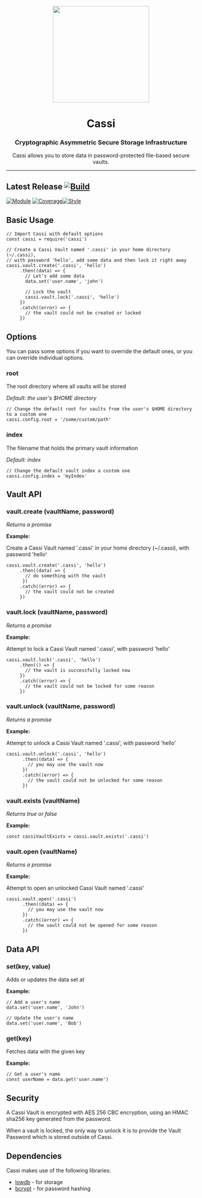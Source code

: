 <p align="center">
<img src="https://raw.githubusercontent.com/idancali/cassi/master/logo.png" width="256px">
</p>

<h1 align="center"> Cassi </h1>
<h3 align="center"> Cryptographic Asymmetric Secure Storage Infrastructure </h3>
<p align="center"> Cassi allows you to store data in password-protected file-based secure vaults. </p>
<hr/>

## Latest Release [![Build](https://circleci.com/gh/idancali/cassi.svg?style=svg)](https://circleci.com/gh/idancali/cassi)

[![Module](https://img.shields.io/npm/v/cassi.svg)](https://www.npmjs.com/package/cassi)
[![Coverage](https://api.codeclimate.com/v1/badges/bf84c59ee363bce19c4a/test_coverage)](https://codeclimate.com/github/idancali/cassi/test_coverage)[![Style](https://img.shields.io/badge/code%20style-standard-brightgreen.svg)](http://standardjs.com)

## Basic Usage

```
// Import Cassi with default options
const cassi = require('cassi')

// Create a Cassi Vault named '.cassi' in your home directory (~/.cassi),
// with password 'hello', add some data and then lock it right away
cassi.vault.create('.cassi', 'hello')
     .then((data) => {
       // Let's add some data
       data.set('user.name', 'john')

       // Lock the vault
       cassi.vault.lock('.cassi', 'hello')
     })
     .catch((error) => {
       // the vault could not be created or locked
     })
```

## Options

You can pass some options if you want to override the default ones, or you can override individual options.

### root

The root directory where all vaults will be stored

*Default: the user's $HOME directory*

```
// Change the default root for vaults from the user's $HOME directory to a custom one
cassi.config.root = '/some/custom/path'
```

### index

The filename that holds the primary vault information

*Default: index*

```
// Change the default vault index a custom one
cassi.config.index = 'myIndex'
```

## Vault API

### vault.create (vaultName, password)

*Returns a promise*

**Example:**

Create a Cassi Vault named '.cassi' in your home directory (~/.cassi),
with password 'hello'

```
cassi.vault.create('.cassi', 'hello')
     .then((data) => {
       // do something with the vault
      })
     .catch((error) => {
       // the vault could not be created
     })
```

### vault.lock (vaultName, password)

*Returns a promise*

**Example:**

Attempt to lock a Cassi Vault named '.cassi', with password 'hello'

```
cassi.vault.lock('.cassi', 'hello')
     .then(() => {
       // the vault is successfully locked now
     })
     .catch((error) => {
       // the vault could not be locked for some reason
     })
```

### vault.unlock (vaultName, password)

*Returns a promise*

**Example:**

Attempt to unlock a Cassi Vault named '.cassi', with password 'hello'

```
cassi.vault.unlock('.cassi', 'hello')
      .then((data) => {
        // you may use the vault now
      })
      .catch((error) => {
        // the vault could not be unlocked for some reason
      })
```

### vault.exists (vaultName)

*Returns true or false*

**Example:**

```
const cassiVaultExists = cassi.vault.exists('.cassi')
```

### vault.open (vaultName)

*Returns a promise*

**Example:**

Attempt to open an unlocked Cassi Vault named '.cassi'

```
cassi.vault.open('.cassi')
      .then((data) => {
        // you may use the vault now
      })
      .catch((error) => {
        // the vault could not be opened for some reason
      })
```

## Data API

### set(key, value)

Adds or updates the data set at

**Example:**

```
// Add a user's name
data.set('user.name', 'John')

// Update the user's name
data.set('user.name', 'Bob')
```

### get(key)

Fetches data with the given key

**Example:**

```
// Get a user's name
const userName = data.get('user.name')
```

## Security

A Cassi Vault is encrypted with AES 256 CBC encryption, using an HMAC sha256 key generated from the password.

When a vault is locked, the only way to unlock it is to provide the Vault Password which is stored outside of Cassi.

## Dependencies

Cassi makes use of the following libraries:

* [lowdb](https://github.com/typicode/lowdb) - for storage
* [bcrypt](https://github.com/kelektiv/node.bcrypt.js) - for password hashing
